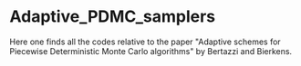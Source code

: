 # Adaptive_PDMC_samplers
Here one finds all the codes relative to the paper "Adaptive schemes for Piecewise Deterministic Monte Carlo algorithms" by Bertazzi and Bierkens.
